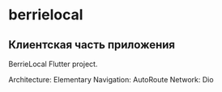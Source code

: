 # berrielocal

## Клиентская часть приложения

BerrieLocal Flutter project.

Architecture: Elementary
Navigation: AutoRoute
Network: Dio